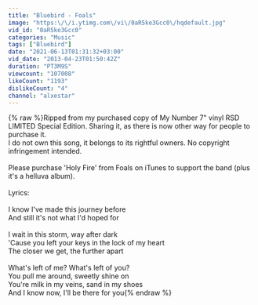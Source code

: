 ```yaml
---
title: "Bluebird - Foals"
image: "https:\/\/i.ytimg.com\/vi\/0aR5ke3Gcc0\/hqdefault.jpg"
vid_id: "0aR5ke3Gcc0"
categories: "Music"
tags: ["Bluebird"]
date: "2021-06-13T01:31:32+03:00"
vid_date: "2013-04-23T01:50:42Z"
duration: "PT3M9S"
viewcount: "107008"
likeCount: "1193"
dislikeCount: "4"
channel: "alxestar"
---
```

{% raw %}Ripped from my purchased copy of My Number 7&quot; vinyl RSD LIMITED Special Edition. Sharing it, as there is now other way for people to purchase it.<br />I do not own this song, it belongs to its rightful owners. No copyright infringement intended.<br /><br />Please purchase 'Holy Fire' from Foals on iTunes to support the band (plus it's a helluva album). <br /><br />Lyrics:<br /><br />I know I've made this journey before<br />And still it's not what I'd hoped for<br /><br />I wait in this storm, way after dark<br />'Cause you left your keys in the lock of my heart<br />The closer we get, the further apart<br /><br />What's left of me? What's left of you?<br />You pull me around, sweetly shine on<br />You're milk in my veins, sand in my shoes<br />And I know now, I'll be there for you{% endraw %}
